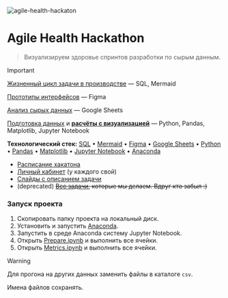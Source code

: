 ![agile-health-hackaton](https://github.com/user-attachments/assets/89195492-4fb9-40c1-81c4-6e4fb9d6b113)

# Agile Health Hackathon
> Визуализируем здоровье спринтов разработки по сырым данным.

> [!IMPORTANT]
> 
> [Жизненный цикл задачи в производстве](WORKFLOW.md) — SQL, Mermaid
>
> [Прототипы интерфейсов](https://www.figma.com/design/VQIYIarzhcXvtUiAdFKKx0/%D0%90%D0%BD%D0%B0%D0%BB%D0%B8%D0%B7%D0%A1%D0%BF%D1%80%D0%B8%D0%BD%D1%82%D0%B0?node-id=10-2056&t=j7xXnCip9Awt0uLm-1) — Figma
> 
> [Анализ сырых данных](https://docs.google.com/spreadsheets/d/1gX-mf5EDaHACdu8xtTitSlyVT46qvEMSg2PDAs7P_f8/edit?usp=sharing) — Google Sheets
> 
> [Подготовка данных](jupyter/Prepare.ipynb) и **[расчёты с визуализацией](jupyter/Metrics.ipynb)** — Python, Pandas, Matplotlib, Jupyter Notebook
>
> 


**Технологический стек:** [SQL](https://ru.wikipedia.org/wiki/SQL) • [Mermaid](http://mermaid.js.org/) • [Figma](https://www.figma.com/) • [Google Sheets](https://docs.google.com/spreadsheets/u/0/) • [Python](https://www.python.org/) • [Pandas](https://pandas.pydata.org/) • [Matplotlib](https://matplotlib.org) • [Jupyter Notebook](https://jupyter.org) • [Anaconda](https://www.anaconda.com)


* [Расписание хакатона](https://impulse.t1.ru/hackathons/saint_petersburg_2024)
* [Личный кабинет](https://spb.hackathon-t1.ru/todo) (у каждого свой)
* [Слайды с описанием задачи](https://docs.google.com/presentation/d/1Ixn7mnErgfvu0Kuxk7OUIWIuMWP2KfNRwGEyVObvuwI/edit#slide=id.g3141d0e0588_0_411)
* (deprecated) ~~[Все задачи](TODO.md), которые мы делаем. Вдруг кто забыл :)~~


### Запуск проекта
1. Скопировать папку проекта на локальный диск.
2. Установить и запустить [Anaconda](https://www.anaconda.com).
3. Запустить в среде Anaconda систему Jupyter Notebook.
4. Открыть [Prepare.ipynb](jupyter/Prepare.ipynb) и выполнить все ячейки.
5. Открыть [Metrics.ipynb](jupyter/Metrics.ipynb) и выполнить все ячейки.

> [!WARNING]
> Для прогона на других данных заменить файлы в каталоге ```csv```.
> 
> Имена файлов сохранять.
